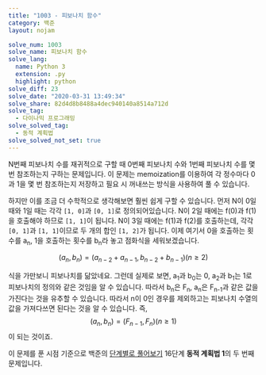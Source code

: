 ```yaml
---
title: "1003 - 피보나치 함수"
category: 백준
layout: nojam

solve_num: 1003
solve_name: 피보나치 함수
solve_lang:
  name: Python 3
  extension: .py
  highlight: python
solve_diff: 23
solve_date: "2020-03-31 13:49:34"
solve_share: 82d4d8b8488a4dec940140a8514a712d
solve_tag:
  - 다이나믹 프로그래밍
solve_solved_tag:
  - 동적 계획법
solve_solved_not_set: true
---
```


N번째 피보나치 수를 재귀적으로 구할 때 0번째 피보나치 수와 1번째 피보나치 수를 몇 번 참조하는지 구하는 문제입니다. 이 문제는 memoization를 이용하여 각 정수마다 0과 1을 몇 번 참조하는지 저장하고 필요 시 꺼내쓰는 방식을 사용하여 풀 수 있습니다.

하지만 이를 조금 더 수학적으로 생각해보면 훨씬 쉽게 구할 수 있습니다. 먼저 N이 0일 때와 1일 때는 각각 `[1, 0]`과 `[0, 1]`로 정의되어있습니다. N이 2일 때에는 f(0)과 f(1)을 호출해야 하므로 `[1, 1]`이 됩니다. N이 3일 때에는 f(1)과 f(2)를 호출하는데, 각각 `[0, 1]`과 `[1, 1]`이므로 두 개의 합인 `[1, 2]`가 됩니다. 이제 여기서 0을 호출하는 횟수를 a<sub>n</sub>, 1을 호출하는 횟수를 b<sub>n</sub>라 놓고 점화식을 세워보겠습니다.

$$
(a_n,b_n)=(a_{n-2}+a_{n-1},b_{n-2}+b_{n-1})(n\ge 2)
$$

식을 가만보니 피보나치를 닮았네요. 그런데 실제로 보면, a<sub>1</sub>과 b<sub>0</sub>는 0, a<sub>2</sub>과 b<sub>1</sub>는 1로 피보나치의 정의와 같은 것임을 알 수 있습니다. 따라서 b<sub>n</sub>은 F<sub>n</sub>, a<sub>n</sub>은 F<sub>n-1</sub>과 같은 값을 가진다는 것을 유추할 수 있습니다. 따라서 n이 0인 경우를 제외하고는 피보나치 수열의 값을 가져다쓰면 된다는 것을 알 수 있습니다. 즉, $$(a_n,b_n)=(F_{n-1},F_n)(n\ge 1)$$이 되는 것이죠.

이 문제를 푼 시점 기준으로 백준의 [단계별로 풀어보기](http://noj.am/p/s) 16단계 **동적 계획법 1**의 두 번째 문제입니다.
